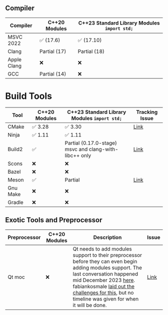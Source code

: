 
## Compiler

| Compiler     | C++20 Modules     | C++23 Standard Library Modules  `import std;` |
|--------------|-------------------|--------------------|
| MSVC 2022    | ✅ (17.6)          | ✅ (17.10)       | 
| Clang        | Partial (17)      | Partial (18)       | 
| Apple Clang  | ❌                | ❌                | 
| GCC          | Partial (14)      | ❌                | 

# Build Tools

| Tool     | C++20 Modules | C++23 Standard Library Modules  `import std;` | Tracking Issue |
|----------|----------------|--------------------|-------|
| CMake    | ✅ 3.28             | ✅ 3.30               | [Link](https://gitlab.kitware.com/cmake/cmake/-/issues/18355) |
| Ninja    | ✅ 1.11            | ✅ 1.11                 |       |
| Build2   | ✅             | Partial (0.17.0-stage) msvc and clang-with-libc++ only | [Link](https://github.com/build2/build2/issues/333) |
| Scons    | ❌             | ❌                 |       |
| Bazel    | ❌             | ❌                 |       |
| Meson    | ✅             | Partial            | [Link](https://github.com/mesonbuild/meson/issues/4314) |
| Gnu Make | ❌             | ❌                 |       |
| Gradle   | ❌             | ❌                 |       |

## Exotic Tools and Preprocessor

| Preprocessor | C++20 Modules | Description      | Issue | 
|--------------|---------------|-----------------|-------|
| Qt moc       | ❌           | Qt needs to add modules support to their preprocessor before they can even begin adding modules support. The last conversation happened mid December 2023 [here](https://lists.qt-project.org/pipermail/development/2023-December/044800.html).  fabiankosmale [laid out the challenges for this](https://lists.qt-project.org/pipermail/development/2023-December/044802.html), but no timeline was given for when it will be done. | [Link](https://bugreports.qt.io/browse/QTBUG-86697) |
